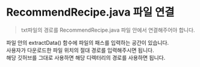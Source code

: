 # RecommendRecipe.java 파일 연결

> txt파일의 경로를 RecommendRecipe.java 파일 안에서 연결해주어야 합니다.

파일 안의 extractData() 함수에 파일의 패스를 입력하는 공간이 있습니다. \
사용자가 다운로드한 파일 위치의 절대 경로를 입력해주시면 됩니다. \
해당 깃허브를 그대로 사용하면 해당 디렉터리의 경로를 사용하면 됩니다.
